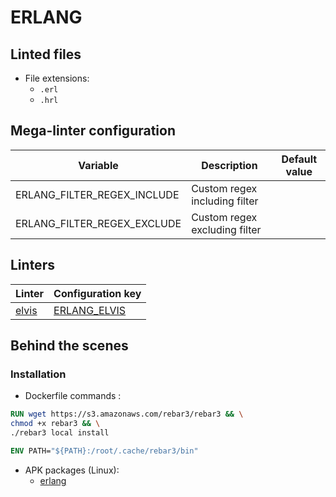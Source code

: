 <!-- markdownlint-disable MD003 MD020 MD033 MD041 -->
<!-- Generated by .automation/build.py, please do not update manually -->
# ERLANG

## Linted files

- File extensions:
  - `.erl`
  - `.hrl`

## Mega-linter configuration

| Variable | Description | Default value |
| ----------------- | -------------- | -------------- |
| ERLANG_FILTER_REGEX_INCLUDE | Custom regex including filter |  |
| ERLANG_FILTER_REGEX_EXCLUDE | Custom regex excluding filter |  |

## Linters

| Linter | Configuration key |
| ------ | ----------------- |
| [elvis](https://github.com/nvuillam/mega-linter/tree/master/docs/descriptors/erlang_elvis.md#readme) | [ERLANG_ELVIS](https://github.com/nvuillam/mega-linter/tree/master/docs/descriptors/erlang_elvis.md#readme) |

## Behind the scenes

### Installation

- Dockerfile commands :
```dockerfile
RUN wget https://s3.amazonaws.com/rebar3/rebar3 && \
chmod +x rebar3 && \
./rebar3 local install

ENV PATH="${PATH}:/root/.cache/rebar3/bin"
```

- APK packages (Linux):
  - [erlang](https://pkgs.alpinelinux.org/packages?branch=edge&name=erlang)
